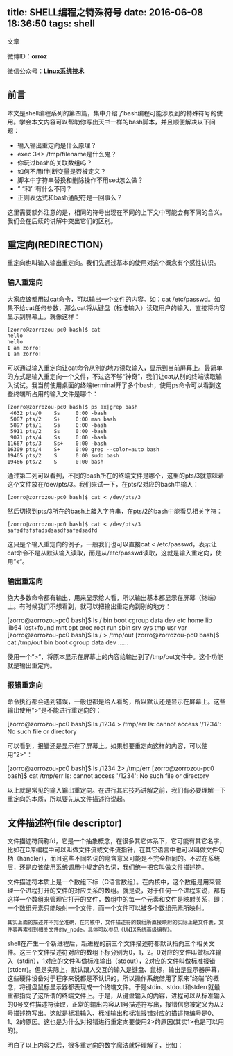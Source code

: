 title: 	SHELL编程之特殊符号
date: 2016-06-08 18:36:50
tags: shell
---
文章

微博ID：**orroz**

微信公众号：**Linux系统技术**

## 前言

本文是shell编程系列的第四篇，集中介绍了bash编程可能涉及到的特殊符号的使用。学会本文内容可以帮助你写出天书一样的bash脚本，并且顺便解决以下问题：

* 输入输出重定向是什么原理？
* exec 3<> /tmp/filename是什么鬼？
* 你玩过bash的关联数组吗？
* 如何不用if判断变量是否被定义？
* 脚本中字符串替换和删除操作不用sed怎么做？
* ” “和’ ‘有什么不同？
* 正则表达式和bash通配符是一回事么？

这里需要额外注意的是，相同的符号出现在不同的上下文中可能会有不同的含义。我们会在后续的讲解中突出它们的区别。

## 重定向(REDIRECTION)
重定向也叫输入输出重定向。我们先通过基本的使用对这个概念有个感性认识。

### 输入重定向

大家应该都用过cat命令，可以输出一个文件的内容。如：cat /etc/passwd。如果不给cat任何参数，那么cat将从键盘（标准输入）读取用户的输入，直接将内容显示到屏幕上，就像这样：

```
[zorro@zorrozou-pc0 bash]$ cat
hello 
hello
I am zorro!
I am zorro!
```

可以通过输入重定向让cat命令从别的地方读取输入，显示到当前屏幕上。最简单的方式是输入重定向一个文件，不过这不够“神奇”，我们让cat从别的终端读取输入试试。我当前使用桌面的终端terminal开了多个bash，使用ps命令可以看到这些终端所占用的输入文件是哪个：

```
[zorro@zorrozou-pc0 bash]$ ps ax|grep bash
 4632 pts/0    Ss     0:00 -bash
 5087 pts/2    S+     0:00 man bash
 5897 pts/1    Ss     0:00 -bash
 5911 pts/2    Ss     0:00 -bash
 9071 pts/4    Ss     0:00 -bash
11667 pts/3    Ss+    0:00 -bash
16309 pts/4    S+     0:00 grep --color=auto bash
19465 pts/2    S      0:00 sudo bash
19466 pts/2    S      0:00 bash
```

通过第二列可以看到，不同的bash所在的终端文件是哪个，这里的pts/3就意味着这个文件放在/dev/pts/3。我们来试一下，在pts/2对应的bash中输入：

```
[zorro@zorrozou-pc0 bash]$ cat < /dev/pts/3 
```

然后切换到pts/3所在的bash上敲入字符串，在pts/2的bash中能看见相关字符：

```
[zorro@zorrozou-pc0 bash]$ cat < /dev/pts/3 
safsdfsfsfadsdsasdfsafadsadfd
```

这只是个输入重定向的例子，一般我们也可以直接cat < /etc/passwd，表示让cat命令不是从默认输入读取，而是从/etc/passwd读取，这就是输入重定向，使用”<“。

### 输出重定向

绝大多数命令都有输出，用来显示给人看，所以输出基本都显示在屏幕（终端）上。有时候我们不想看到，就可以把输出重定向到别的地方：

[zorro@zorrozou-pc0 bash]$ ls /
bin  boot  cgroup  data  dev  etc  home  lib  lib64  lost+found  mnt  opt  proc  root  run  sbin  srv  sys  tmp  usr  var
[zorro@zorrozou-pc0 bash]$ ls / > /tmp/out
[zorro@zorrozou-pc0 bash]$ cat /tmp/out
bin
boot
cgroup
data
dev
......

使用一个”>”，将原本显示在屏幕上的内容给输出到了/tmp/out文件中。这个功能就是输出重定向。

### 报错重定向

命令执行都会遇到错误，一般也都是给人看的，所以默认还是显示在屏幕上。这些输出使用”>”是不能进行重定向的：

[zorro@zorrozou-pc0 bash]$ ls /1234 > /tmp/err
ls: cannot access '/1234': No such file or directory

可以看到，报错还是显示在了屏幕上。如果想要重定向这样的内容，可以使用”2>”：

[zorro@zorrozou-pc0 bash]$ ls /1234 2> /tmp/err
[zorro@zorrozou-pc0 bash]$ cat /tmp/err
ls: cannot access '/1234': No such file or directory

以上就是常见的输入输出重定向。在进行其它技巧讲解之前，我们有必要理解一下重定向的本质，所以要先从文件描述符说起。

## 文件描述符(file descriptor)

文件描述符简称fd，它是一个抽象概念，在很多其它体系下，它可能有其它名字，比如在C库编程中可以叫做文件流或文件流指针，在其它语言中也可以叫做文件句柄（handler），而且这些不同名词的隐含意义可能是不完全相同的。不过在系统层，还是应该使用系统调用中规定的名词，我们统一把它叫做文件描述符。

文件描述符本质上是一个数组下标（C语言数组）。在内核中，这个数组是用来管理一个进程打开的文件的对应关系的数组。就是说，对于任何一个进程来说，都有这样一个数组来管理它打开的文件，数组中的每一个元素和文件是映射关系，即：一个数组元素只能映射一个文件，而一个文件可以被多个数组元素所映射。

```
其实上面的描述并不完全准确，在内核中，文件描述符的数组所直接映射的实际上是文件表，文件表再索引到相关文件的v_node。具体可以参见《UNIX系统高级编程》。
```

shell在产生一个新进程后，新进程的前三个文件描述符都默认指向三个相关文件。这三个文件描述符对应的数组下标分别为0，1，2。0对应的文件叫做标准输入（stdin），1对应的文件叫做标准输出（stdout），2对应的文件叫做标准报错(stderr)。但是实际上，默认跟人交互的输入是键盘、鼠标，输出是显示器屏幕，这些硬件设备对于程序来说都是不认识的，所以操作系统借用了原来“终端”的概念，将键盘鼠标显示器都表现成一个终端文件。于是stdin、stdout和stderr就最重都指向了这所谓的终端文件上。于是，从键盘输入的内容，进程可以从标准输入的0号文件描述符读取，正常的输出内容从1号描述符写出，报错信息被定义为从2号描述符写出。这就是标准输入、标准输出和标准报错对应的描述符编号是0、1、2的原因。这也是为什么对报错进行重定向要使用2>的原因(其实1>也是可以用的)。

明白了以上内容之后，很多重定向的数字魔法就好理解了，比如：